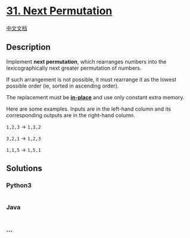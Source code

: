 # [31. Next Permutation](https://leetcode.com/problems/next-permutation)

[中文文档](/solution/0000-0099/0031.Next%20Permutation/README.md)

## Description

<p>Implement <strong>next permutation</strong>, which rearranges numbers into the lexicographically next greater permutation of numbers.</p>

<p>If such arrangement is not possible, it must rearrange it as the lowest possible order (ie, sorted in ascending order).</p>

<p>The replacement must be <strong><a href="http://en.wikipedia.org/wiki/In-place_algorithm" target="_blank">in-place</a></strong> and use only constant&nbsp;extra memory.</p>

<p>Here are some examples. Inputs are in the left-hand column and its corresponding outputs are in the right-hand column.</p>

<p><code>1,2,3</code> &rarr; <code>1,3,2</code><br />

<code>3,2,1</code> &rarr; <code>1,2,3</code><br />

<code>1,1,5</code> &rarr; <code>1,5,1</code></p>

## Solutions

<!-- tabs:start -->

### **Python3**

```python

```

### **Java**

```java

```

### **...**

```

```

<!-- tabs:end -->
